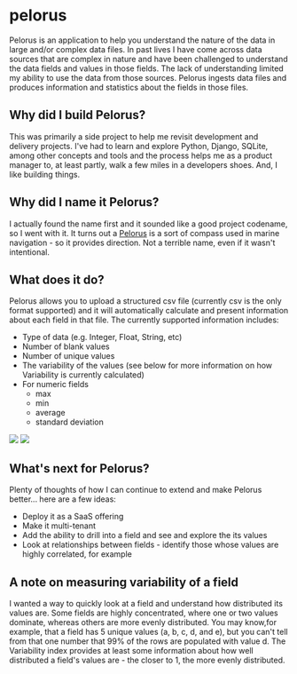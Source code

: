 # pelorus
Pelorus is an application to help you understand the nature of the data in large and/or complex data files.  In past lives I have come across data sources that are complex in nature and have been challenged to understand the data fields and values in those fields. The lack of understanding limited my ability to use the data from those sources. Pelorus ingests data files and produces information and statistics about the fields in those files.

## Why did I build Pelorus?
This was primarily a side project to help me revisit development and delivery projects.  I've had to learn and explore Python, Django, SQLite, among other concepts and tools and the process helps me as a product manager to, at least partly, walk a few miles in a developers shoes. And, I like building things.

## Why did I name it Pelorus?
I actually found the name first and it sounded like a good project codename, so I went with it. It turns out a [Pelorus](https://en.wikipedia.org/wiki/Pelorus_(instrument)) is a sort of compass used in marine navigation - so it provides direction. Not a terrible name, even if it wasn't intentional.

## What does it do?
Pelorus allows you to upload a structured csv file (currently csv is the only format supported) and it will automatically calculate and present information about each field in that file.  The currently supported information includes:
* Type of data (e.g. Integer, Float, String, etc)
* Number of blank values
* Number of unique values
* The variability of the values (see below for more information on how Variability is currently calculated)
* For numeric fields
  * max
  * min
  * average
  * standard deviation

<img src="https://i.postimg.cc/p5ry0s3K/Pelorus-Screenshot-Landing-Page.png">
<img src="https://i.postimg.cc/R6XNQkpM/Pelorus-Screenshot-File-Detail.png">
  
## What's next for Pelorus?
Plenty of thoughts of how I can continue to extend and make Pelorus better... here are a few ideas:
* Deploy it as a SaaS offering
* Make it multi-tenant
* Add the ability to drill into a field and see and explore the its values
* Look at relationships between fields - identify those whose values are highly correlated, for example

## A note on measuring variability of a field
I wanted a way to quickly look at a field and understand how distributed its values are.  Some fields are highly concentrated, where one or two values dominate, whereas others are more evenly distributed. You may know,for example, that a field has 5 unique values (a, b, c, d, and e), but you can't tell from that one number that 99% of the rows are populated with value d. The Variability index provides at least some information about how well distributed a field's values are - the closer to 1, the more evenly distributed.

